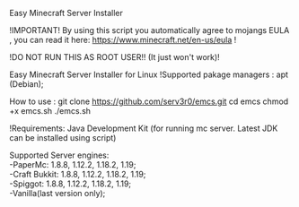 Easy Minecraft Server Installer                                

!IMPORTANT! By using this script you automatically agree to mojangs EULA , you can read it here: https://www.minecraft.net/en-us/eula !

!DO NOT RUN THIS AS ROOT USER!! (It just won't work)!

Easy Minecraft Server Installer for Linux
!Supported pakage managers : apt (Debian);

How to use : 
git clone https://github.com/serv3r0/emcs.git
cd emcs
chmod +x emcs.sh
./emcs.sh


!Requirements: Java Development Kit (for running mc server. Latest JDK can be installed using script)

Supported Server engines:                  
-PaperMc: 1.8.8, 1.12.2, 1.18.2, 1.19;                
-Craft Bukkit: 1.8.8, 1.12.2, 1.18.2, 1.19;                
-Spiggot: 1.8.8, 1.12.2, 1.18.2, 1.19;           
-Vanilla(last version only);  

